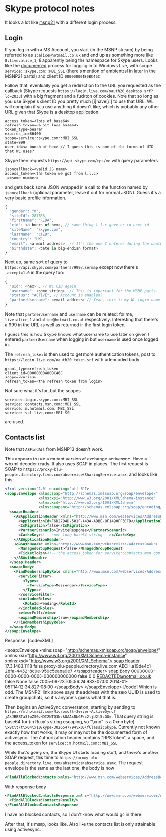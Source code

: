 # Skype protocol notes

It looks a lot like [msnp21](http://code.google.com/p/msnp-sharp/wiki/KB_MSNP21) with a different login process.

## Login

If you log in with a MS Account, you start (in the MSNP stream) by being referred to as `1:alice@hotmail.co.uk` and end up as something more like `8:live:alice_1`, 8 apparently being the namespace for Skype users. Looks like the [documented](http://msdn.microsoft.com/en-us/library/live/hh243647.aspx#implicitgrant) process for logging in to Windows Live, with scope `service::skype.com::MBI_SSL` (there's mention of ambientssl in later in the MSNP21 parts!) and client ID `00000000480BC46C`

Follow that, eventually you get a redirection to the URL you requested as the callback (Skype requests `https://login.live.com/oauth20_desktop.srf?lc=2033`) with a big fragment and a fuckton of cookies. Note that so long as you use Skype's client ID you pretty much [i]have[/i] to use that URL. WL will complain if you use anything it doesn't like, which is probably any other URL given that Skype is a desktop application.

```
access_token=<lots of base64>
refresh_token=<a bit less base64>
token_type=bearer
expires_in=86400
scope=service::skype.com::MBI_SSL
state=999
user_id=<a bunch of hex> // I guess this is one of the forms of UID that WL uses?
```

Skype then requests `https://api.skype.com/rps/me` with query parameters
```
jsoncallback=<valid JS name>
access_token=<the token we got from l.l.c>
_=<some number>
```
and gets back some JSON wrapped in a call to the function named by `jsoncallback` (optional parameter, leave it out for normal JSON). Guess it's a very basic profile information.
```Javascript
{
  "gender": "m",
  "siteId": 287688,
  "firstName": "REDA",
  "cid": <a bunch of hex>, // same thing l.l.c gave us in user_id
  "siteName": "skype.com",
  "lastName": "CTED",
  "country": "UK",
  "email": <a mail address>, // It's the one I entered during the oauth2 stuff.
  "birthdate": <date in big-endian format> 
}
```

Next up, same sort of query to `https://api.skype.com/partners/999/usermap` except now there's `_accept=1.0` in the query too:
```Javascript
{
  "uid": <hex> , // WL CID again.
  "username": <some string>, // This is important for the MSNP parts.
  "status": "ACTIVE", // Account is enabled?
  "partnerUsername": <email address> // Yeah, this is my WL login name.
}
```
Note that `partnerUsername` and `username` can be related: for me, `live:alice_1` and `alice@hotmail.co.uk` respectively. Interesting that there's a 999 in the URL as well as returned in the first login token.

I guess this is how Skype knows what username to use later on given I entered `partnerUsername` when logging in but `username` is used once logged in.

The `refresh_token` is then used to get more authentication tokens, post to `https://login.live.com/oauth20_token.srf` with urlencoded body
```
grant_type=refresh_token
client_id=00000000480BC46C
scope=<varies>
refresh_token=<the refresh token from login>
```

Not sure what it's for, but the scopes
```
service::login.skype.com::MBI_SSL
service::contacts.msn.com::MBI_SSL
service::m.hotmail.com::MBI_SSL
service::ssl.live.com::MBI_SSL
```
are used.

## Contacts list
Note that `ABFindAll` from MSNP13 doesn't work.

This appears to use a mutant version of exchange activesync. Have a wbxml decoder ready. It also uses SOAP in places. The first request is SOAP to `https://proxy-blu-people.directory.live.com/abservice/SharingService.asmx`, and looks like this:
```XML
<?xml version='1.0' encoding='utf-8'?>
<soap:Envelope xmlns:soap="http://schemas.xmlsoap.org/soap/envelope/" 
               xmlns:xsi="http://www.w3.org/2001/XMLSchema-instance"
               xmlns:xsd="http://www.w3.org/2001/XMLSchema"
               xmlns:soapenc="http://schemas.xmlsoap.org/soap/encoding/">
  <soap:Header>
    <ABApplicationHeader xmlns="http://www.msn.com/webservices/AddressBook">
      <ApplicationId>F6D2794D-501F-443A-ADBE-8F1490FF30FD</ApplicationId>
      <IsMigration>false</IsMigration>
      <PartnerScenario>InviteResponse</PartnerScenario>
      <CacheKey><!-- some long base64 string --></CacheKey>
    </ABApplicationHeader>
    <ABAuthHeader xmlns="http://www.msn.com/webservices/AddressBook">
      <ManagedGroupRequest>false</ManagedGroupRequest>
      <TicketToken><!-- the access_token for service::contacts.msn.com::MBI_SSL --></TicketToken>
    </ABAuthHeader>
  </soap:Header>
  <soap:Body>
    <FindMembershipByRole xmlns="http://www.msn.com/webservices/AddressBook">
      <serviceFilter>
        <Types>
          <ServiceType>Messenger</ServiceType>
        </Types>
      </serviceFilter>
      <includedRoles>
        <RoleId>Pending</RoleId>
      </includedRoles>
      <view>Full</view>
      <expandMembership>true</expandMembership>
    </FindMembershipByRole>
  </soap:Body>
</soap:Envelope>
```

Response:
[code=XML]
<?xml version='1.0' encoding='utf-8'?>
<soap:Envelope xmlns:soap="http://schemas.xmlsoap.org/soap/envelope/" xmlns:xsi="http://www.w3.org/2001/XMLSchema-instance" xmlns:xsd="http://www.w3.org/2001/XMLSchema">
  <soap:Header>
    <ServiceHeader xmlns="http://www.msn.com/webservices/AddressBook">
      <Version>17.3.1483.1118</Version>
      <CacheKeyChanged>false</CacheKeyChanged>
      <PreferredHostName>proxy-blu-people.directory.live.com</PreferredHostName>
      <SessionId>ABCH.a19de4c1-28fa-4432-8c9e-959c5eaba9e7</SessionId>
    </ServiceHeader>
  </soap:Header>
  <soap:Body>
    <FindMembershipByRoleResponse xmlns="http://www.msn.com/webservices/AddressBook">
      <FindMembershipByRoleResult>
        <OwnerNamespace>
          <Info>
            <Handle>
              <Id>00000000-0000-0000-0000-000000000000</Id>
              <IsPassportNameHidden>false</IsPassportNameHidden>
              <CID>0</CID>
            </Handle>
            <CreatorPuid>0</CreatorPuid>
            <CreatorCID><!-- number which is presumaby the CID from above read as a signed integer --></CreatorCID>
            <CreatorPassportName>REDACTED@hotmail.co.uk</CreatorPassportName>
            <CircleAttributes>
              <IsPresenceEnabled>false</IsPresenceEnabled>
              <Domain>None</Domain>
            </CircleAttributes>
            <MessengerApplicationServiceCreated>false</MessengerApplicationServiceCreated>
          </Info>
          <Changes/>
          <CreateDate>2005-09-23T05:56:24.933-07:00</CreateDate>
          <LastChange>2014-01-05T14:12:34.827-08:00</LastChange>
        </OwnerNamespace>
      </FindMembershipByRoleResult>
    </FindMembershipByRoleResponse>
  </soap:Body>
</soap:Envelope>
[/code]
Which is odd. The MSNP21 link above says the address with the zero UUID is used to create groupchats, so it's anyone's guess what that is.

Then begins an ActiveSync conversation; starting by sending to `https://m.hotmail.com/Microsoft-Server-ActiveSync?jAkJBBBTa3lwZS0zMDI2NTQ3Nzk0AAxDbGFzc2ljU2t5cGU=`. That query string is base64 for (in Ruby's string escaping, so "\xnn" is a 0xnn byte) `\x8C\t\t\x04\x10Skype-3026547794\x00\fClassicSkype`. Currently not known exactly how that works; it may or may not be the documented form of activesync. The Authorization header contains "RPSToken", a space, and the access_token for `service::m.hotmail.com::MBI_SSL`

While that's going on, the Skype UI starts loading stuff, and there's another SOAP request, this time to `https://proxy-blu-people.directory.live.com/abservice/abservice.asmx`. The request envelope is the same as the last one, the body is now
```XML
<FindAllBlockedContacts xmlns="http://www.msn.com/webservices/AddressBook"/>
```
With response body
```XML
<FindAllBlockedContactsResponse xmlns="http://www.msn.com/webservices/AddressBook">
  <FindAllBlockedContactsResult/>
</FindAllBlockedContactsResponse>
```
I have no blocked contacts, so I don't know what would go in there.

After that, it's msnp, looks like. Also like the contacts list is only attainable using activesync.